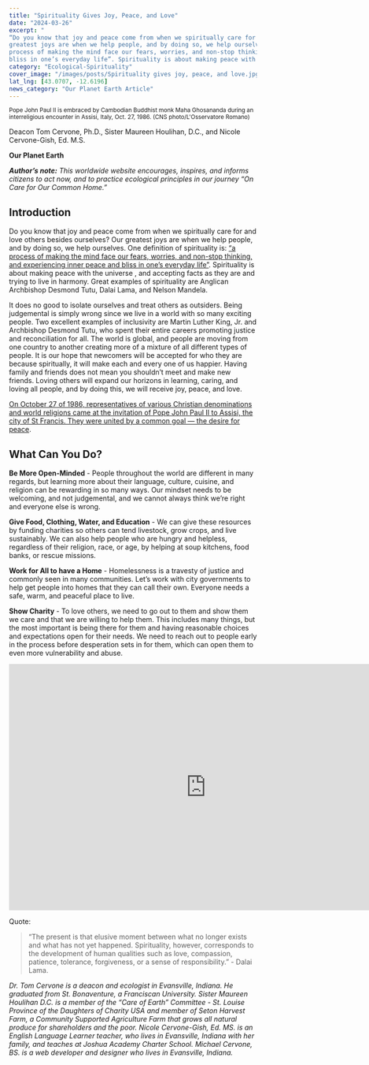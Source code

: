 ```yaml
---
title: "Spirituality Gives Joy, Peace, and Love"
date: "2024-03-26" 
excerpt: "
“Do you know that joy and peace come from when we spiritually care for and love others besides ourselves? Our
greatest joys are when we help people, and by doing so, we help ourselves. One definition of spirituality is: “a
process of making the mind face our fears, worries, and non-stop thinking, and experiencing inner peace and
bliss in one’s everyday life”. Spirituality is about making peace with the universe, and accepting facts as they are and trying to live in harmony. Great examples of spirituality are Anglican Archbishop Desmond Tutu, Dalai Lama, and Nelson Mandela."
category: "Ecological-Spirituality"
cover_image: "/images/posts/Spirituality gives joy, peace, and love.jpg"
lat_lng: [43.0707, -12.6196]
news_category: "Our Planet Earth Article"
---
```


<sub>Pope John Paul II is embraced by Cambodian Buddhist monk Maha Ghosananda during an interreligious encounter in Assisi, Italy, Oct. 27, 1986. (CNS photo/L'Osservatore Romano)</sub>

Deacon Tom Cervone, Ph.D., Sister Maureen Houlihan, D.C., and Nicole Cervone-Gish, Ed. M.S.

**Our Planet Earth**

**_Author’s note:_** _This worldwide website encourages, inspires, and informs citizens to act now, and to practice
ecological principles in our journey “On Care for Our Common Home.”_

## Introduction

Do you know that joy and peace come from when we spiritually care for and love others besides ourselves? Our
greatest joys are when we help people, and by doing so, we help ourselves. One definition of spirituality is: [“a
process of making the mind face our fears, worries, and non-stop thinking, and experiencing inner peace and
bliss in one’s everyday life”](https://www.successconsciousness.com/blog/spirituality/what-is-spirituality-meaning-and-definition/). Spirituality is about making peace with the universe , and accepting facts as they are
and trying to live in harmony. Great examples of spirituality are Anglican Archbishop Desmond Tutu, Dalai
Lama, and Nelson Mandela.

It does no good to isolate ourselves and treat others as outsiders. Being judgemental is simply wrong since we
live in a world with so many exciting people. Two excellent examples of inclusivity are Martin Luther King, Jr.
and Archbishop Desmond Tutu, who spent their entire careers promoting justice and reconciliation for all.
The world is global, and people are moving from one country to another creating more of a mixture of all
different types of people. It is our hope that newcomers will be accepted for who they are because spiritually, it
will make each and every one of us happier. Having family and friends does not mean you shouldn’t meet and
make new friends. Loving others will expand our horizons in learning, caring, and loving all people, and by
doing this, we will receive joy, peace, and love.

[On October 27 of 1986, representatives of various Christian denominations and world religions came at the
invitation of Pope John Paul II to Assisi, the city of St Francis. They were united by a common goal — the
desire for peace](https://slmedia.org/blog/jp-ii-we-love-you-pope-john-paul-ii-embraced-by-buddhist-monk).

## What Can You Do?

**Be More Open-Minded** - People throughout the world are different in many regards, but learning more about
their language, culture, cuisine, and religion can be rewarding in so many ways. Our mindset needs to be
welcoming, and not judgemental, and we cannot always think we’re right and everyone else is wrong.

**Give Food, Clothing, Water, and Education** - We can give these resources by funding charities so others can
tend livestock, grow crops, and live sustainably. We can also help people who are hungry and helpless,
regardless of their religion, race, or age, by helping at soup kitchens, food banks, or rescue missions.

**Work for All to have a Home** - Homelessness is a travesty of justice and commonly seen in many
communities. Let’s work with city governments to help get people into homes that they can call their own.
Everyone needs a safe, warm, and peaceful place to live.

**Show Charity** - To love others, we need to go out to them and show them we care and that we are willing to
help them. This includes many things, but the most important is being there for them and having reasonable
choices and expectations open for their needs. We need to reach out to people early in the process before
desperation sets in for them, which can open them to even more vulnerability and abuse.

<iframe width="800" height="500" src="https://www.youtube.com/embed/KruX4-a8MSk?si=JhKhUjI9E-tU0W5V" title="YouTube video player" frameborder="0" allow="accelerometer; autoplay; clipboard-write; encrypted-media; gyroscope; picture-in-picture; web-share" referrerpolicy="strict-origin-when-cross-origin" allowfullscreen></iframe>

Quote:

> “The present is that elusive moment between what no longer exists and what has not yet happened. Spirituality,
> however, corresponds to the development of human qualities such as love, compassion, patience, tolerance,
> forgiveness, or a sense of responsibility.” - Dalai Lama.

_Dr. Tom Cervone is a deacon and ecologist in Evansville, Indiana. He graduated from St. Bonaventure, a
Franciscan University. Sister Maureen Houlihan D.C. is a member of the “Care of Earth” Committee - St.
Louise Province of the Daughters of Charity USA and member of Seton Harvest Farm, a Community Supported
Agriculture Farm that grows all natural produce for shareholders and the poor. Nicole Cervone-Gish, Ed. MS.
is an English Language Learner teacher, who lives in Evansville, Indiana with her family, and teaches at
Joshua Academy Charter School. Michael Cervone, BS. is a web developer and designer who lives in
Evansville, Indiana._
